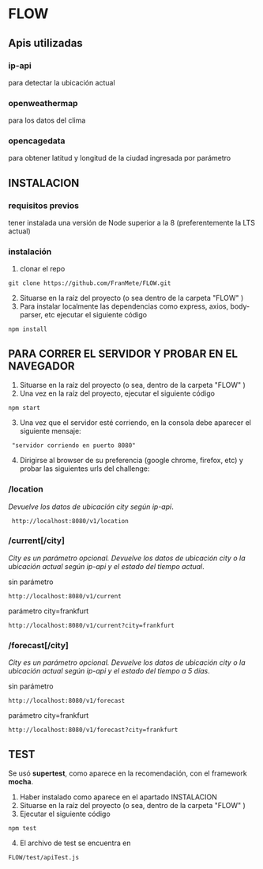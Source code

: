 # FLOW
## Apis utilizadas
### ip-api 
para detectar la ubicación actual
### openweathermap
para los datos del clima
### opencagedata
para obtener latitud y longitud de la ciudad ingresada por parámetro
## INSTALACION
### requisitos previos
tener instalada una versión de Node superior a la 8 (preferentemente la LTS actual)
### instalación
1. clonar el repo
```
git clone https://github.com/FranMete/FLOW.git 

``` 
2. Situarse en la raíz del proyecto (o sea dentro de la carpeta "FLOW" )
3. Para instalar localmente las dependencias como express, axios, body-parser, etc ejecutar el siguiente código
```
npm install
``` 
## PARA CORRER EL SERVIDOR Y PROBAR EN EL NAVEGADOR
1. Situarse en la raíz del proyecto (o sea, dentro de la carpeta "FLOW" )
2. Una vez en la raíz del proyecto, ejecutar el siguiente código

```
npm start
```
3. Una vez que el servidor esté corriendo, en la consola debe aparecer el siguiente mensaje: 

```
 "servidor corriendo en puerto 8080" 
 ```    
  4. Dirigirse al browser de su preferencia (google chrome, firefox, etc) y probar las siguientes urls del challenge:

  ### /location

  _Devuelve los datos de ubicación city según ip-api_. 

  ```
   http://localhost:8080/v1/location

  ```
  ### /current[/city]
  
  _City es un parámetro opcional. Devuelve los datos de ubicación city o la ubicación actual según ip-api y el estado del tiempo actual_.

  sin parámetro
  ```
  http://localhost:8080/v1/current
  ```
  parámetro city=frankfurt
  ```
  http://localhost:8080/v1/current?city=frankfurt
  ```
### /forecast[/city]
_City es un parámetro opcional. Devuelve los datos de ubicación city o la ubicación actual según ip-api y el estado del tiempo a 5 días_.

sin parámetro
```
http://localhost:8080/v1/forecast

```
parámetro city=frankfurt
```
http://localhost:8080/v1/forecast?city=frankfurt

```

## TEST
Se usó **supertest**, como aparece en la recomendación, con el framework **mocha**. 

1. Haber instalado como aparece en el apartado INSTALACION
2. Situarse en la raíz del proyecto (o sea, dentro de la carpeta "FLOW" )
3. Ejecutar el siguiente código 
```
npm test
```
4. El archivo de test se encuentra en 
```
FLOW/test/apiTest.js
```